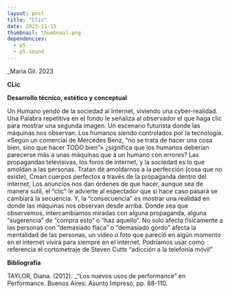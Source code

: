 ```yaml
---
layout: post
title: "Clic"
date: 2023-11-15
thumbnail: thumbnail.png
dependencies:
  - p5
  - p5.sound
---
```


<div id="div-sketch">
  <script type="text/javascript" src="sketch.js"></script>
</div>

_Maria Gil. 2023 

**CLic**

**Desarrollo técnico, estético y conceptual**

Un Humano yendo de la sociedad al Internet, viviendo una cyber-realidad. Una Palabra repetitiva en el fondo le señaliza al observador el que haga clic para mostrar una segunda imagen. Un escenario futurista donde las máquinas nos observan. Los humanos siendo controlados por la tecnología.   «Según un comercial de Mercedes Benz, “no se trata de hacer  una cosa bien, sino que hacer TODO bien”» ¿significa que los humanos deberían parecerse más a unas máquinas que a un humano con errores? Las propagandas televisivas, los foros de internet, y la sociedad es lo que amoldan a las personas. Tratan de amoldarnos a la perfección (cosa que no existe), Crean cuerpos perfectos a través de la propaganda dentro del internet, Los anuncios nos dan órdenes de que hacer, aunque sea de manera sutil, el “clic” le advierte al espectador que  si hace caso pasará se cambiará la secuencia.  Y, la “consecuencia” es mostrar una realidad en donde las máquinas nos observan desde arriba. Donde sea que observemos, intercambiamos miradas con alguna propaganda, alguna “sugerencia” de “compra esto” o “haz aquello”. No solo afecta físicamente a las personas con “demasiado flaca” o “demasiado gordo” afecta la mentalidad de las personas, un video o foto que pareció en algún momento en el internet vivirá para siempre en el internet. Podríamos usar como referencia el cortometraje de Steven Cutts “adicción a la telefonía móvil” 

**Bibliografía**


TAYLOR, Diana. (2012). _“Los nuevos usos de performance” en Performance. Buenos Aires: Asunto Impreso, pp. 88-110.